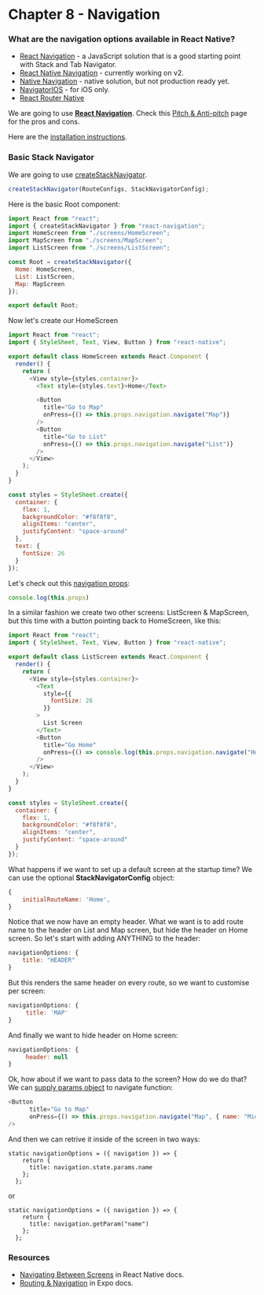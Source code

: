 # Chapter 8 - Navigation

### What are the navigation options available in React Native?

- [React Navigation](https://reactnavigation.org/) - a JavaScript solution that is a good starting point with Stack and Tab Navigator.
- [React Native Navigation](https://github.com/wix/react-native-navigation) - currently working on v2.
- [Native Navigation](http://airbnb.io/native-navigation/) - native solution, but not production ready yet.
- [NavigatorIOS](https://facebook.github.io/react-native/docs/navigation#navigatorios) - for iOS only.
- [React Router Native](https://github.com/ReactTraining/react-router/tree/master/packages/react-router-native)

We are going to use **[React Navigation](https://reactnavigation.org/)**. Check this [Pitch & Anti-pitch](https://reactnavigation.org/docs/en/pitch.html) page for the pros and cons.  

Here are the [installation instructions](https://reactnavigation.org/docs/en/getting-started.html#installation).

### Basic Stack Navigator

We are going to use [createStackNavigator](https://reactnavigation.org/docs/en/stack-navigator.html).

```js
createStackNavigator(RouteConfigs, StackNavigatorConfig);
```

Here is the basic Root component:
```js
import React from "react";
import { createStackNavigator } from "react-navigation";
import HomeScreen from "./screens/HomeScreen";
import MapScreen from "./screens/MapScreen";
import ListScreen from "./screens/ListScreen";

const Root = createStackNavigator({
  Home: HomeScreen,
  List: ListScreen,
  Map: MapScreen
});

export default Root;
```
Now let's create our HomeScreen
```js
import React from "react";
import { StyleSheet, Text, View, Button } from "react-native";

export default class HomeScreen extends React.Component {
  render() {
    return (
      <View style={styles.container}>
        <Text style={styles.text}>Home</Text>

        <Button
          title="Go to Map"
          onPress={() => this.props.navigation.navigate("Map")}
        />
        <Button
          title="Go to List"
          onPress={() => this.props.navigation.navigate("List")}
        />
      </View>
    );
  }
}

const styles = StyleSheet.create({
  container: {
    flex: 1,
    backgroundColor: "#f8f8f8",
    alignItems: "center",
    justifyContent: "space-around"
  },
  text: {
    fontSize: 26
  }
});

```
Let's check out this [navigation props](https://reactnavigation.org/docs/en/navigation-prop.html):

```js
console.log(this.props)
```

In a similar fashion we create two other screens: ListScreen & MapScreen, but this time with a button pointing back to HomeScreen, like this: 

```js
import React from "react";
import { StyleSheet, Text, View, Button } from "react-native";

export default class ListScreen extends React.Component {
  render() {
    return (
      <View style={styles.container}>
        <Text
          style={{
            fontSize: 26
          }}
        >
          List Screen
        </Text>
        <Button
          title="Go Home"
          onPress={() => console.log(this.props.navigation.navigate("Home"))}
        />
      </View>
    );
  }
}

const styles = StyleSheet.create({
  container: {
    flex: 1,
    backgroundColor: "#f8f8f8",
    alignItems: "center",
    justifyContent: "space-around"
  }
});
```
What happens if we want to set up a default screen at the startup time? We can use the optional **StackNavigatorConfig** object:
```js
{
    initialRouteName: 'Home',
}
``` 
  
Notice that we now have an empty header. What we want is to add route name to the header on List and Map screen, but hide the header on Home screen. So let's start with adding ANYTHING to the header:
```js
navigationOptions: {
    title: "HEADER"
}
```
But this renders the same header on every route, so we want to customise per screen:
```js
navigationOptions: {
     title: 'MAP'
}
```
And finally we want to hide header on Home screen:
```js
navigationOptions: {
     header: null
}
```

Ok, how about if we want to pass data to the screen? How do we do that? We can [supply params object](https://reactnavigation.org/docs/en/navigation-prop.html#navigate-link-to-other-screens) to navigate function:
```js
<Button
      title="Go to Map"
      onPress={() => this.props.navigation.navigate("Map", { name: "Michael" })}
/>
```
And then we can retrive it inside of the screen in two ways: 
```
static navigationOptions = ({ navigation }) => {
    return {
      title: navigation.state.params.name
    };
  };
```
or
```
static navigationOptions = ({ navigation }) => {
    return {
      title: navigation.getParam("name")
    };
  };
```

### Resources

- [Navigating Between Screens](https://facebook.github.io/react-native/docs/navigation) in React Native docs.
- [Routing & Navigation](https://docs.expo.io/versions/v28.0.0/guides/routing-and-navigation) in Expo docs.
